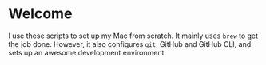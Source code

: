 # Welcome

I use these scripts to set up my Mac from scratch. It mainly uses `brew` to get the job done. However, it also configures `git`, GitHub and GitHub CLI, and sets up an awesome development environment.
